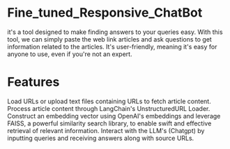 # Fine_tuned_Responsive_ChatBot
it's a tool designed to make finding answers to your queries easy. With this tool, we can simply paste the web link articles and ask questions to get information related to the articles. It's user-friendly, meaning it's easy for anyone to use, even if you're not an expert.

# Features
Load URLs or upload text files containing URLs to fetch article content.
Process article content through LangChain's UnstructuredURL Loader.
Construct an embedding vector using OpenAI's embeddings and leverage FAISS, a powerful similarity search library, to enable swift and effective retrieval of relevant information.
Interact with the LLM's (Chatgpt) by inputting queries and receiving answers along with source URLs.
